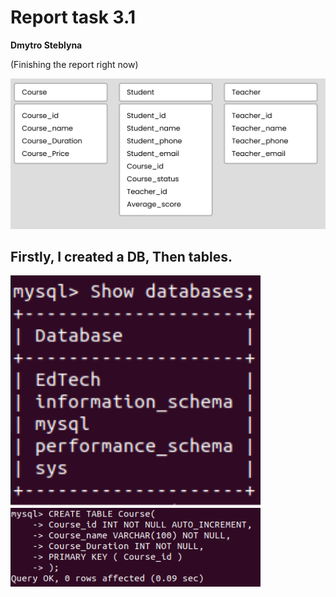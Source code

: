 # Report task 3.1

**Dmytro Steblyna**

(Finishing the report right now)

<p><img src="screenshots/3.png" width="800"/></p>

## Firstly, I created a DB, Then tables.
<p><img src="screenshots/1.png" width="400"/><img src="screenshots/2.png" width="400"/</p>
